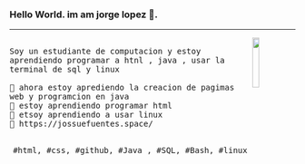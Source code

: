 ### Hello World. im am jorge lopez 👋.
---
<p>
  <img src="./ico.gif" align="right" width="15%"/>
  <samp>
    <br>Soy un estudiante de computacion y estoy aprendiendo programar a htnl , java , usar la terminal de sql y linux
    <br>
    <br>🔹 ahora estoy aprediendo la creacion de pagimas web y programcion en java
    <br>🔹 estoy aprendiendo programar html
    <br>🔹 etsoy aprendiendo a usar linux
    <br>🔹 https://jossuefuentes.space/
    </samp>
   <br>
  <br>
  <p align="center">
    <samp>
      #html, #css,  #github,   #Java , #SQL, #Bash, #linux
     </samp>
    <br>
  </p>
  
</p>
